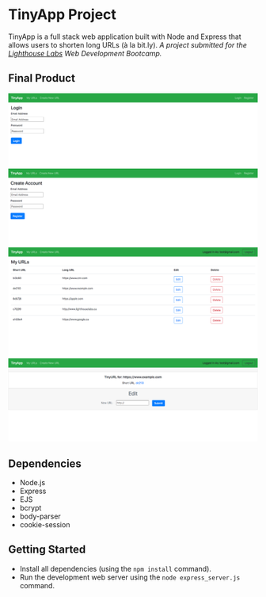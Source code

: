 # TinyApp Project

TinyApp is a full stack web application built with Node and Express that allows users to shorten long URLs (à la bit.ly). *A project submitted for the [Lighthouse Labs](https://www.lighthouselabs.ca/) Web Development Bootcamp.*

## Final Product

!["Screenshot of the Login page"](https://github.com/mafe-rnanda/tinyapp/blob/master/docs/login-page.png?raw=true)
!["Screenshot of the Registration page"](https://github.com/mafe-rnanda/tinyapp/blob/master/docs/register-page.png?raw=true)
!["Screenshot of URLs page"](https://github.com/mafe-rnanda/tinyapp/blob/master/docs/urls-page.png?raw=true)
!["Screenshot of Edit page"](https://github.com/mafe-rnanda/tinyapp/blob/master/docs/shorturl-edit-page.png?raw=true)

## Dependencies

- Node.js
- Express
- EJS
- bcrypt
- body-parser
- cookie-session

## Getting Started

- Install all dependencies (using the `npm install` command).
- Run the development web server using the `node express_server.js` command.

